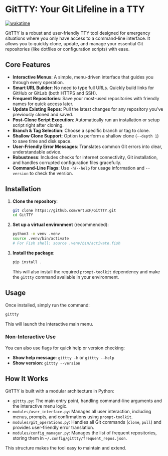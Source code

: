# GitTTY: Your Git Lifeline in a TTY

[![wakatime](https://wakatime.com/badge/user/ce729308-d968-4fab-8b9a-eb4bdc3ddb80/project/7b8ee217-db76-4db7-b6b4-c3e50c886664.svg)](https://wakatime.com/badge/user/ce729308-d968-4fab-8b9a-eb4bdc3ddb80/project/7b8ee217-db76-4db7-b6b4-c3e50c886664)

GitTTY is a robust and user-friendly TTY tool designed for emergency situations where you only have access to a command-line interface. It allows you to quickly clone, update, and manage your essential Git repositories (like dotfiles or configuration scripts) with ease.


## Core Features

*   **Interactive Menus**: A simple, menu-driven interface that guides you through every operation.
*   **Smart URL Builder**: No need to type full URLs. Quickly build links for GitHub or GitLab (both HTTPS and SSH).
*   **Frequent Repositories**: Save your most-used repositories with friendly names for quick access later.
*   **Update Existing Repos**: Pull the latest changes for any repository you've previously cloned and saved.
*   **Post-Clone Script Execution**: Automatically run an installation or setup script right after cloning.
*   **Branch & Tag Selection**: Choose a specific branch or tag to clone.
*   **Shallow Clone Support**: Option to perform a shallow clone (`--depth 1`) to save time and disk space.
*   **User-Friendly Error Messages**: Translates common Git errors into clear, understandable advice.
*   **Robustness**: Includes checks for internet connectivity, Git installation, and handles corrupted configuration files gracefully.
*   **Command-Line Flags**: Use `-h`/`--help` for usage information and `--version` to check the version.

## Installation

1.  **Clone the repository**:
    ```bash
    git clone https://github.com/ArtuxF/GitTTY.git
    cd GitTTY
    ```

2.  **Set up a virtual environment** (recommended):
    ```bash
    python3 -m venv .venv
    source .venv/bin/activate 
    # For Fish shell: source .venv/bin/activate.fish
    ```

3.  **Install the package**:
    ```bash
    pip install .
    ```
    This will also install the required `prompt-toolkit` dependency and make the `gittty` command available in your environment.

## Usage

Once installed, simply run the command:

```bash
gittty
```

This will launch the interactive main menu.

### Non-Interactive Use

You can also use flags for quick help or version checking:

*   **Show help message**: `gittty -h` or `gittty --help`
*   **Show version**: `gittty --version`

## How It Works

GitTTY is built with a modular architecture in Python:

*   `gittty.py`: The main entry point, handling command-line arguments and the interactive menu logic.
*   `modules/user_interface.py`: Manages all user interaction, including menus, prompts, and confirmations using `prompt-toolkit`.
*   `modules/git_operations.py`: Handles all Git commands (`clone`, `pull`) and provides user-friendly error translation.
*   `modules/config_manager.py`: Manages the list of frequent repositories, storing them in `~/.config/gittty/frequent_repos.json`.

This structure makes the tool easy to maintain and extend.
